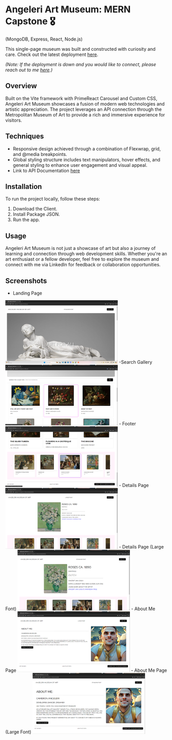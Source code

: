 # Angeleri Art Museum: MERN Capstone 🎖️ 
(MongoDB, Express, React, Node.js)

This single-page museum was built and constructed with curiosity and care. Check out the latest deployment [here]([insert-deployment-link](https://cangeleri.github.io/Angeleri_Art_Museum/)).

*(Note: If the deployment is down and you would like to connect, please reach out to me [here](https://www.linkedin.com/in/cameron-angeleri/).)*

## Overview

Built on the Vite framework with PrimeReact Carousel and Custom CSS, Angeleri Art Museum showcases a fusion of modern web technologies and artistic appreciation. The project leverages an API connection through the Metropolitan Museum of Art to provide a rich and immersive experience for visitors.

## Techniques

- Responsive design achieved through a combination of Flexwrap, grid, and @media breakpoints.
- Global styling structure includes text manipulators, hover effects, and general styling to enhance user engagement and visual appeal.
- Link to API Documentation [here](https://github.com/metmuseum/openaccess)

## Installation

To run the project locally, follow these steps:
1. Download the Client.
2. Install Package JSON.
3. Run the app.

## Usage

Angeleri Art Museum is not just a showcase of art but also a journey of learning and connection through web development skills. Whether you're an art enthusiast or a fellow developer, feel free to explore the museum and connect with me via LinkedIn for feedback or collaboration opportunities.

## Screenshots

- Landing Page 
<img src="./client/src/assets/screenshots/Screenshot_Landing.png" width="350" title="Footer">
-Search Gallery 
<img src="./client/src/assets/screenshots/Screenshot_SearchGallery.png" width="350" title="Footer">
- Footer 
<img src="./client/src/assets/screenshots/Screenshot_LandingFooter.png" width="350" title="Footer">
- Details Page 
<img src="./client/src/assets/screenshots/Screenshot_ArtDetailsPage.png" width="350" title="Footer">
- Details Page (Large Font) 
<img src="./client/src/assets/screenshots/Screenshot_ArtDetailsPageLRG.png" width="350" title="Footer">
- About Me Page
<img src="./client/src/assets/screenshots/Screenshot_AboutMe.png" width="350" title="Footer">
- About Me Page (Large Font)
<img src="./client/src/assets/screenshots/Screenshot_AboutMeLRG.png" width="350" title="Footer">


